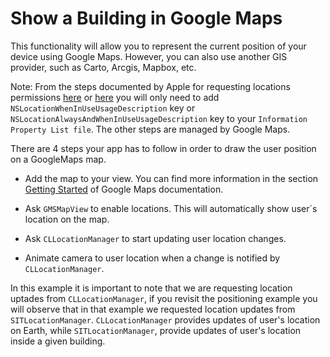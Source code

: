 Show a Building in Google Maps
==============================

This functionality will allow you to represent the current position of your device using Google Maps. However, you can also use another GIS provider, such as Carto, Arcgis, Mapbox, etc. 

Note: From the steps documented by Apple for requesting locations permissions [here](https://developer.apple.com/documentation/corelocation/choosing_the_authorization_level_for_location_services/requesting_when-in-use_authorization?language=objc) or [here](https://developer.apple.com/documentation/corelocation/choosing_the_authorization_level_for_location_services/requesting_always_authorization?language=objc) you will only need to add `NSLocationWhenInUseUsageDescription` key or `NSLocationAlwaysAndWhenInUseUsageDescription` key to your `Information Property List file`. The other steps are managed by Google Maps.

There are 4 steps your app has to follow in order to draw the user position on a GoogleMaps map.

- Add the map to your view. You can find more information in the section [Getting Started](https://developers.google.com/maps/documentation/ios-sdk/start) of Google Maps documentation.

- Ask `GMSMapView` to enable locations. This will automatically show user´s location on the map.

- Ask `CLLocationManager` to start updating user location changes.

- Animate camera to user location when a change is notified by `CLLocationManager`.


In this example it is important to note that we are requesting location uptades from `CLLocationManager`, if you revisit the positioning example you will observe that in that example we requested location updates from `SITLocationManager`. `CLLocationManager` provides updates of user's location on Earth, while `SITLocationManager`, provide updates of user's location inside a given building.